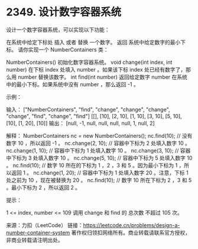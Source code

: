 # 2349. 设计数字容器系统

设计一个数字容器系统，可以实现以下功能：

在系统中给定下标处 插入 或者 替换 一个数字。
返回 系统中给定数字的最小下标。
请你实现一个 NumberContainers 类：

NumberContainers() 初始化数字容器系统。
void change(int index, int number) 在下标 index 处填入 number 。如果该下标 index 处已经有数字了，那么用 number 替换该数字。
int find(int number) 返回给定数字 number 在系统中的最小下标。如果系统中没有 number ，那么返回 -1 。
 

示例：

输入：
["NumberContainers", "find", "change", "change", "change", "change", "find", "change", "find"]
[[], [10], [2, 10], [1, 10], [3, 10], [5, 10], [10], [1, 20], [10]]
输出：
[null, -1, null, null, null, null, 1, null, 2]

解释：
NumberContainers nc = new NumberContainers();
nc.find(10); // 没有数字 10 ，所以返回 -1 。
nc.change(2, 10); // 容器中下标为 2 处填入数字 10 。
nc.change(1, 10); // 容器中下标为 1 处填入数字 10 。
nc.change(3, 10); // 容器中下标为 3 处填入数字 10 。
nc.change(5, 10); // 容器中下标为 5 处填入数字 10 。
nc.find(10); // 数字 10 所在的下标为 1 ，2 ，3 和 5 。因为最小下标为 1 ，所以返回 1 。
nc.change(1, 20); // 容器中下标为 1 处填入数字 20 。注意，下标 1 处之前为 10 ，现在被替换为 20 。
nc.find(10); // 数字 10 所在下标为 2 ，3 和 5 。最小下标为 2 ，所以返回 2 。
 

提示：

1 <= index, number <= 109
调用 change 和 find 的 总次数 不超过 105 次。

来源：力扣（LeetCode）
链接：https://leetcode.cn/problems/design-a-number-container-system
著作权归领扣网络所有。商业转载请联系官方授权，非商业转载请注明出处。